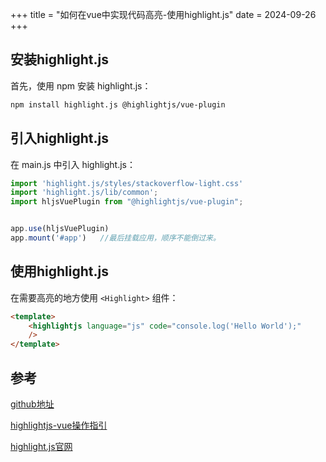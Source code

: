 +++
title = "如何在vue中实现代码高亮-使用highlight.js"
date = 2024-09-26
+++

## 安装highlight.js
首先，使用 npm 安装 highlight.js：
```bash
npm install highlight.js @highlightjs/vue-plugin
```

## 引入highlight.js
在 main.js 中引入 highlight.js：
```javascript
import 'highlight.js/styles/stackoverflow-light.css'
import 'highlight.js/lib/common';
import hljsVuePlugin from "@highlightjs/vue-plugin";


app.use(hljsVuePlugin)
app.mount('#app')   //最后挂载应用，顺序不能倒过来。
```

## 使用highlight.js
在需要高亮的地方使用 `<Highlight>` 组件：
```html
<template>
    <highlightjs language="js" code="console.log('Hello World');"
    />
</template>
```

## 参考
[github地址](https://github.com/highlightjs/vue-plugin)

[highlightjs-vue操作指引](https://highlightjs.readthedocs.io/en/latest/readme.html?highlight=vue#using-with-vue-js)

[highlight.js官网](https://highlightjs.org/)